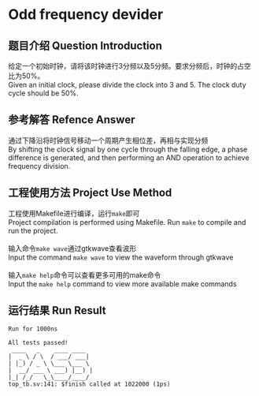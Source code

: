 # Odd frequency devider

## 题目介绍 Question Introduction
给定一个初始时钟，请将该时钟进行3分频以及5分频。要求分频后，时钟的占空比为50%。</br>
Given an initial clock, please divide the clock into 3 and 5. The clock duty cycle should be 50%.

## 参考解答 Refence Answer
通过下降沿将时钟信号移动一个周期产生相位差，再相与实现分频</br>
By shifting the clock signal by one cycle through the falling edge, a phase difference is generated, and then performing an AND operation to achieve frequency division.</br>


## 工程使用方法 Project Use Method
工程使用Makefile进行编译，运行`make`即可</br>
Project compilation is performed using Makefile. Run `make` to compile and run the project.</br>
</br>
输入命令`make wave`通过gtkwave查看波形</br>
Input the command `make wave` to view the waveform through gtkwave</br>
</br>
输入`make help`命令可以查看更多可用的make命令</br>
Input the `make help` command to view more available make commands

## 运行结果 Run Result

```shell
Run for 1000ns

All tests passed!
 ____   _    ____ ____  
|  _ \ / \  / ___/ ___| 
| |_) / _ \ \___ \___ \ 
|  __/ ___ \ ___) |__) |
|_| /_/   \_\____/____/ 
top_tb.sv:141: $finish called at 1022000 (1ps)
```